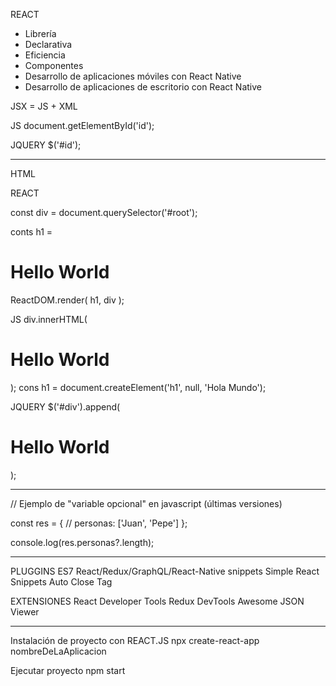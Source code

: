 REACT
- Librería
- Declarativa
- Eficiencia
- Componentes
- Desarrollo de aplicaciones móviles con React Native
- Desarrollo de aplicaciones de escritorio con React Native

JSX = JS + XML
 
JS
document.getElementById('id');

JQUERY
$('#id');

-----------------------------------------------

HTML
<body>
    <div id="root"></div>

REACT

const div = document.querySelector('#root');

conts h1 =  <h1>Hello World</h1>

ReactDOM.render( h1, div );

JS
div.innerHTML(<h1>Hello World</h1>);
cons h1 = document.createElement('h1', null, 'Hola Mundo');

JQUERY
$('#div').append(<h1>Hello World</h1>);

--------------------------------------------------

// Ejemplo de "variable opcional" en javascript (últimas versiones)

const res = {
  // personas: ['Juan', 'Pepe']
};

console.log(res.personas?.length);

--------------------------------------------------

PLUGGINS
ES7 React/Redux/GraphQL/React-Native snippets
Simple React Snippets
Auto Close Tag

EXTENSIONES
React Developer Tools
Redux DevTools
Awesome JSON Viewer

--------------------------------------------------

Instalación de proyecto con REACT.JS
npx create-react-app nombreDeLaAplicacion

Ejecutar proyecto
npm start